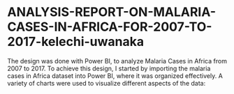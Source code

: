 # ANALYSIS-REPORT-ON-MALARIA-CASES-IN-AFRICA-FOR-2007-TO-2017-kelechi-uwanaka
The design was done with Power BI, to analyze Malaria Cases in Africa from 2007 to 2017.  To achieve this design, I started by importing the malaria cases in Africa dataset into Power BI, where it was organized effectively. A variety of charts were used to visualize different aspects of the data:  
